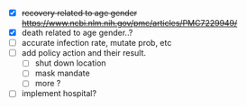 - [x] ~~recovery related to age gender https://www.ncbi.nlm.nih.gov/pmc/articles/PMC7229949/~~
- [x] death related to age gender..?
- [ ] accurate infection rate, mutate prob, etc
- [ ] add policy action and their result.
    - [ ] shut down location
    - [ ] mask mandate
    - [ ] more ?
- [ ] implement hospital?
